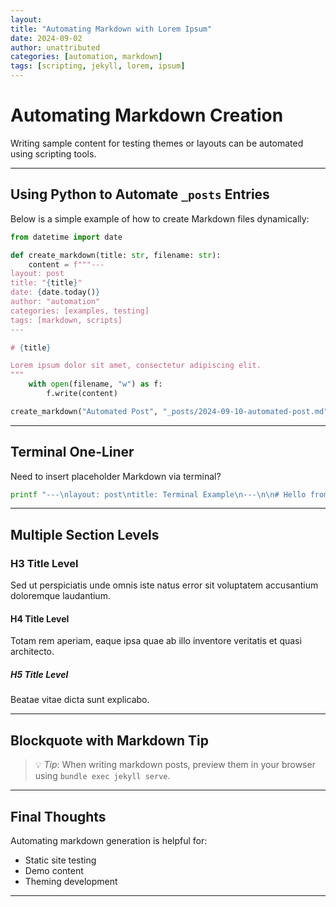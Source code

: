 ```yaml
---
layout: 
title: "Automating Markdown with Lorem Ipsum"
date: 2024-09-02
author: unattributed
categories: [automation, markdown]
tags: [scripting, jekyll, lorem, ipsum]
---
```


# Automating Markdown Creation

Writing sample content for testing themes or layouts can be automated using scripting tools.

---

## Using Python to Automate `_posts` Entries

Below is a simple example of how to create Markdown files dynamically:

```python
from datetime import date

def create_markdown(title: str, filename: str):
    content = f"""---
layout: post
title: "{title}"
date: {date.today()}
author: "automation"
categories: [examples, testing]
tags: [markdown, scripts]
---

# {title}

Lorem ipsum dolor sit amet, consectetur adipiscing elit.
"""
    with open(filename, "w") as f:
        f.write(content)

create_markdown("Automated Post", "_posts/2024-09-10-automated-post.md")
````

---

## Terminal One-Liner

Need to insert placeholder Markdown via terminal?

```bash
printf "---\nlayout: post\ntitle: Terminal Example\n---\n\n# Hello from bash!" > _posts/2024-09-03-terminal-example.md
```

---

## Multiple Section Levels

### H3 Title Level

Sed ut perspiciatis unde omnis iste natus error sit voluptatem accusantium doloremque laudantium.

#### H4 Title Level

Totam rem aperiam, eaque ipsa quae ab illo inventore veritatis et quasi architecto.

##### H5 Title Level

Beatae vitae dicta sunt explicabo.

---

## Blockquote with Markdown Tip

> 💡 *Tip*: When writing markdown posts, preview them in your browser using `bundle exec jekyll serve`.

---

## Final Thoughts

Automating markdown generation is helpful for:

* Static site testing
* Demo content
* Theming development

---